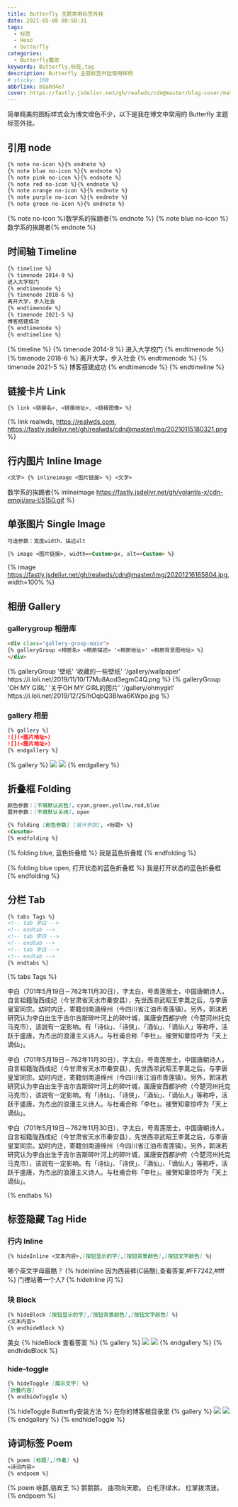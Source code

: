 ```yaml
---
title: Butterfly 主题常用标签外挂
date: 2021-05-08 08:58:31
tags:
  - 标签
  - Hexo
  - butterfly
categories:
  - Butterfly魔改
keywords: Butterfly,标签,tag
description: Butterfly 主题标签外挂使用样例
# sticky: 100
abbrlink: b8a0d4e7
cover: https://fastly.jsdelivr.net/gh/realwds/cdn@master/blog-cover/material-6.png
---
```


简单精美的图标样式会为博文增色不少，以下是我在博文中常用的 Butterfly 主题标签外挂。

## 引用 node

``` markdown
{% note no-icon %}{% endnote %}
{% note blue no-icon %}{% endnote %}
{% note pink no-icon %}{% endnote %}
{% note red no-icon %}{% endnote %}
{% note orange no-icon %}{% endnote %}
{% note purple no-icon %}{% endnote %}
{% note green no-icon %}{% endnote %}
```

{% note no-icon %}数学系的挨踢者{% endnote %}
{% note blue no-icon %}数学系的挨踢者{% endnote %}

## 时间轴 Timeline

``` markdown
{% timeline %}
{% timenode 2014-9 %}
进入大学校门
{% endtimenode %}
{% timenode 2018-6 %}
离开大学，步入社会
{% endtimenode %}
{% timenode 2021-5 %}
博客搭建成功
{% endtimenode %}
{% endtimeline %}
```
{% timeline %}
{% timenode 2014-9 %}
进入大学校门
{% endtimenode %}
{% timenode 2018-6 %}
离开大学，步入社会
{% endtimenode %}
{% timenode 2021-5 %}
博客搭建成功
{% endtimenode %}
{% endtimeline %}

## 链接卡片 Link

``` markdown
{% link <链接名>, <链接地址>, <链接图像> %}
```

{% link realwds, https://realwds.com, https://fastly.jsdelivr.net/gh/realwds/cdn@master/img/20210115180321.png %}

## 行内图片 Inline Image

``` markdown
<文字> {% inlineimage <图片链接> %} <文字>
```

数学系的挨踢者{% inlineimage https://fastly.jsdelivr.net/gh/volantis-x/cdn-emoji/aru-l/5150.gif %}

## 单张图片 Single Image

``` markdown
可选参数：宽度width、描述alt

{% image <图片链接>, width=<Custom>px, alt=<Custom> %}
```

{% image https://fastly.jsdelivr.net/gh/realwds/cdn@master/img/20201216165804.jpg, width=100% %}

## 相册 Gallery

### gallerygroup 相册库

``` markdown
<div class="gallery-group-main">
{% galleryGroup <相册名> <相册描述> '<相册地址>' <相册背景图地址> %}
</div>
```
<div class="gallery-group-main">
{% galleryGroup '壁纸' '收藏的一些壁纸' '/gallery/wallpaper' https://i.loli.net/2019/11/10/T7Mu8Aod3egmC4Q.png %}
{% galleryGroup 'OH MY GIRL' '关于OH MY GIRL的图片' '/gallery/ohmygirl' https://i.loli.net/2019/12/25/hOqbQ3BIwa6KWpo.jpg %}
</div>

### gallery 相册

``` markdown
{% gallery %}
![](<图片地址>)
![](<图片地址>)
{% endgallery %}
```
{% gallery %}
![](https://i.loli.net/2019/12/25/eqBGrXx9tWsZOao.jpg)
![](https://i.loli.net/2019/12/25/LjW2CfNSD7OaY4v.jpg)
{% endgallery %}

## 折叠框 Folding

``` markdown
颜色参数：[不填默认灰色]，cyan,green,yellow,red,blue
展开参数：[不填默认关闭]，open

{% folding [颜色参数] [展开参数], <标题> %}
<Cusotm>
{% endfolding %}
```

{% folding blue, 蓝色折叠框 %}
我是蓝色折叠框
{% endfolding %}

{% folding blue open, 打开状态的蓝色折叠框 %}
我是打开状态的蓝色折叠框
{% endfolding %}

## 分栏 Tab

``` markdown
{% tabs Tags %}
<!-- tab 李白 -->
<!-- endtab -->
<!-- tab 李白 -->
<!-- endtab -->
<!-- tab 李白 -->
<!-- endtab -->
{% endtabs %}
```

{% tabs Tags %}
<!-- tab 李白 -->
李白（701年5月19日－762年11月30日），字太白，号青莲居士，中国唐朝诗人，自言祖籍陇西成纪（今甘肃省天水市秦安县），先世西凉武昭王李暠之后，与李唐皇室同宗。幼时内迁，寄籍剑南道绵州（今四川省江油市青莲镇）。另外，郭沫若研究认为李白出生于吉尔吉斯碎叶河上的碎叶城，属唐安西都护府（今楚河州托克马克市），该説有一定影响。有「诗仙」、「诗侠」、「酒仙」、「谪仙人」等称呼，活跃于盛唐，为杰出的浪漫主义诗人。与杜甫合称「李杜」。被贺知章惊呼为「天上谪仙」。
<!-- endtab -->

<!-- tab 李白 -->
李白（701年5月19日－762年11月30日），字太白，号青莲居士，中国唐朝诗人，自言祖籍陇西成纪（今甘肃省天水市秦安县），先世西凉武昭王李暠之后，与李唐皇室同宗。幼时内迁，寄籍剑南道绵州（今四川省江油市青莲镇）。另外，郭沫若研究认为李白出生于吉尔吉斯碎叶河上的碎叶城，属唐安西都护府（今楚河州托克马克市），该説有一定影响。有「诗仙」、「诗侠」、「酒仙」、「谪仙人」等称呼，活跃于盛唐，为杰出的浪漫主义诗人。与杜甫合称「李杜」。被贺知章惊呼为「天上谪仙」。
<!-- endtab -->

<!-- tab 李白 -->
李白（701年5月19日－762年11月30日），字太白，号青莲居士，中国唐朝诗人，自言祖籍陇西成纪（今甘肃省天水市秦安县），先世西凉武昭王李暠之后，与李唐皇室同宗。幼时内迁，寄籍剑南道绵州（今四川省江油市青莲镇）。另外，郭沫若研究认为李白出生于吉尔吉斯碎叶河上的碎叶城，属唐安西都护府（今楚河州托克马克市），该説有一定影响。有「诗仙」、「诗侠」、「酒仙」、「谪仙人」等称呼，活跃于盛唐，为杰出的浪漫主义诗人。与杜甫合称「李杜」。被贺知章惊呼为「天上谪仙」。
<!-- endtab -->
{% endtabs %}


## 标签隐藏 Tag Hide

### 行内 Inline

``` markdown
{% hideInline <文本内容>,[按钮显示的字],[按钮背景颜色],[按钮文字颜色] %}
```
哪个英文字母最酷？ {% hideInline 因为西装裤(C装酷),查看答案,#FF7242,#fff %}
门裡站著一个人? {% hideInline 闪 %}

### 块 Block

``` markdown
{% hideBlock [按钮显示的字],[按钮背景颜色],[按钮文字颜色] %} 
<文本内容>
{% endhideBlock %}
```

美女
{% hideBlock 查看答案 %}
{% gallery %}
![](https://i.loli.net/2019/12/25/Fze9jchtnyJXMHN.jpg)
![](https://i.loli.net/2019/12/25/ryLVePaqkYm4TEK.jpg)
{% endgallery %}
{% endhideBlock %}

### hide-toggle

``` markdown
{% hideToggle [展示文字] %}
[折叠内容]
{% endhideToggle %}
```

{% hideToggle Butterfly安装方法 %}
在你的博客根目录里
{% gallery %}
![](https://i.loli.net/2019/12/25/Fze9jchtnyJXMHN.jpg)
![](https://i.loli.net/2019/12/25/ryLVePaqkYm4TEK.jpg)
{% endgallery %}
{% endhideToggle %}


## 诗词标签 Poem

``` markdown
{% poem [标题],[作者] %}
<诗词内容>
{% endpoem %}
```

{% poem 咏鹅,骆宾王  %}
鹅鹅鹅，
曲项向天歌。
白毛浮绿水，
红掌拨清波。
{% endpoem %}
